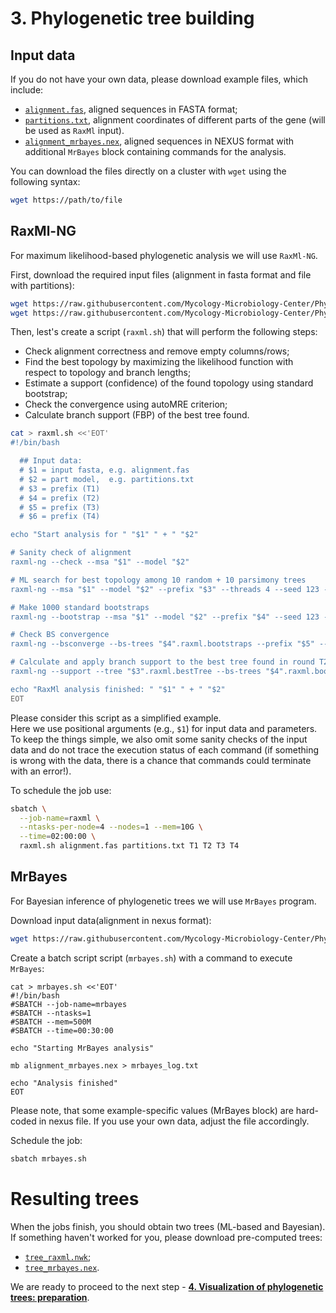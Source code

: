 # 3. Phylogenetic tree building

## Input data

If you do not have your own data, please download example files, which include:<br/>
- [`alignment.fas`](https://raw.githubusercontent.com/Mycology-Microbiology-Center/Phylo2021/main/data/alignment.fas), aligned sequences in FASTA format;<br/>
- [`partitions.txt`](https://raw.githubusercontent.com/Mycology-Microbiology-Center/Phylo2021/main/data/partitions.txt), alignment coordinates of different parts of the gene (will be used as `RaxMl` input).<br/>
- [`alignment_mrbayes.nex`](https://raw.githubusercontent.com/Mycology-Microbiology-Center/Phylo2021/main/data/alignment_mrbayes.nex), aligned sequences in NEXUS format with additional `MrBayes` block containing commands for the analysis.<br/>


You can download the files directly on a cluster with `wget` using the following syntax:
```bash
wget https://path/to/file
```


## RaxMl-NG

For maximum likelihood-based phylogenetic analysis we will use `RaxMl-NG`.<br/>

First, download the required input files (alignment in fasta format and file with partitions):<br/>
```bash
wget https://raw.githubusercontent.com/Mycology-Microbiology-Center/Phylo2021/main/data/alignment.fas
wget https://raw.githubusercontent.com/Mycology-Microbiology-Center/Phylo2021/main/data/partitions.txt
```

Then, lest's create a script (`raxml.sh`) that will perform the following steps:<br/>
- Check alignment correctness and remove empty columns/rows;
- Find the best topology by maximizing the likelihood function with respect to topology and branch lengths;
- Estimate a support (confidence) of the found topology using standard bootstrap;
- Check the convergence using autoMRE criterion;
- Calculate branch support (FBP) of the best tree found.


```bash
cat > raxml.sh <<'EOT'
#!/bin/bash

  ## Input data:
  # $1 = input fasta, e.g. alignment.fas
  # $2 = part model,  e.g. partitions.txt
  # $3 = prefix (T1)
  # $4 = prefix (T2)
  # $5 = prefix (T3)
  # $6 = prefix (T4)

echo "Start analysis for " "$1" " + " "$2"

# Sanity check of alignment
raxml-ng --check --msa "$1" --model "$2"

# ML search for best topology among 10 random + 10 parsimony trees
raxml-ng --msa "$1" --model "$2" --prefix "$3" --threads 4 --seed 123 --brlen scaled 

# Make 1000 standard bootstraps
raxml-ng --bootstrap --msa "$1" --model "$2" --prefix "$4" --seed 123 --threads 2 --bs-trees 1000

# Check BS convergence
raxml-ng --bsconverge --bs-trees "$4".raxml.bootstraps --prefix "$5" --seed 123 --threads 4 --bs-cutoff 0.01

# Calculate and apply branch support to the best tree found in round T2 ("$4")
raxml-ng --support --tree "$3".raxml.bestTree --bs-trees "$4".raxml.bootstraps --prefix "$6" --threads 4

echo "RaxMl analysis finished: " "$1" " + " "$2"
EOT
```
Please consider this script as a simplified example.<br/>
Here we use positional arguments (e.g., `$1`) for input data and parameters.<br/>
To keep the things simple, we also omit some sanity checks of the input data and do not trace the execution status of each command (if something is wrong with the data, there is a chance that commands could terminate with an error!).


To schedule the job use:
```bash
sbatch \
  --job-name=raxml \
  --ntasks-per-node=4 --nodes=1 --mem=10G \
  --time=02:00:00 \
  raxml.sh alignment.fas partitions.txt T1 T2 T3 T4
```



## MrBayes

For Bayesian inference of phylogenetic trees we will use `MrBayes` program.<br/>

Download input data(alignment in nexus format):<br/>
```bash
wget https://raw.githubusercontent.com/Mycology-Microbiology-Center/Phylo2021/main/data/alignment_mrbayes.nex
```
Create a batch script script (`mrbayes.sh`) with a command to execute `MrBayes`:
```
cat > mrbayes.sh <<'EOT'
#!/bin/bash
#SBATCH --job-name=mrbayes
#SBATCH --ntasks=1
#SBATCH --mem=500M
#SBATCH --time=00:30:00

echo "Starting MrBayes analysis"

mb alignment_mrbayes.nex > mrbayes_log.txt

echo "Analysis finished"
EOT
```
Please note, that some example-specific values (MrBayes block) are hard-coded in nexus file. If you use your own data, adjust the file accordingly.

Schedule the job:
```bash
sbatch mrbayes.sh
```

# Resulting trees

When the jobs finish, you should obtain two trees (ML-based and Bayesian).<br/>
If something haven't worked for you, please download pre-computed trees:<br/>
- [`tree_raxml.nwk`](https://raw.githubusercontent.com/Mycology-Microbiology-Center/Phylo2021/main/data/tree_raxml.nwk);<br/>
- [`tree_mrbayes.nex`](https://raw.githubusercontent.com/Mycology-Microbiology-Center/Phylo2021/main/data/tree_mrbayes.nex).

We are ready to proceed to the next step - **[4. Visualization of phylogenetic trees: preparation](03.Tree_viz.md)**.

